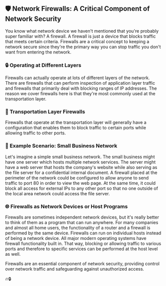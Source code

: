 ## 🛡️ Network Firewalls: A Critical Component of Network Security

You know what network device we haven't mentioned that you're probably super familiar with? A firewall. A firewall is just a device that blocks traffic that meets certain criteria. Firewalls are a critical concept to keeping a network secure since they're the primary way you can stop traffic you don't want from entering the network. 

### 🔒 Operating at Different Layers

Firewalls can actually operate at lots of different layers of the network. There are firewalls that can perform inspection of application layer traffic and firewalls that primarily deal with blocking ranges of IP addresses. The reason we cover firewalls here is that they're most commonly used at the transportation layer. 

### 🔌 Transportation Layer Firewalls

Firewalls that operate at the transportation layer will generally have a configuration that enables them to block traffic to certain ports while allowing traffic to other ports. 

### 🏢 Example Scenario: Small Business Network

Let's imagine a simple small business network. The small business might have one server which hosts multiple network services. The server might have a web server that hosts the company's website while also serving as the file server for a confidential internal document. A firewall placed at the perimeter of the network could be configured to allow anyone to send traffic to port 80 in order to view the web page. At the same time, it could block all access for external IPs to any other port so that no one outside of the local area network could access the file server. 

### 🌐 Firewalls as Network Devices or Host Programs

Firewalls are sometimes independent network devices, but it's really better to think of them as a program that can run anywhere. For many companies and almost all home users, the functionality of a router and a firewall is performed by the same device. Firewalls can run on individual hosts instead of being a network device. All major modern operating systems have firewall functionality built in. That way, blocking or allowing traffic to various ports and therefore to specific services can be performed at the host level as well.

Firewalls are an essential component of network security, providing control over network traffic and safeguarding against unauthorized access.

🔥🔒